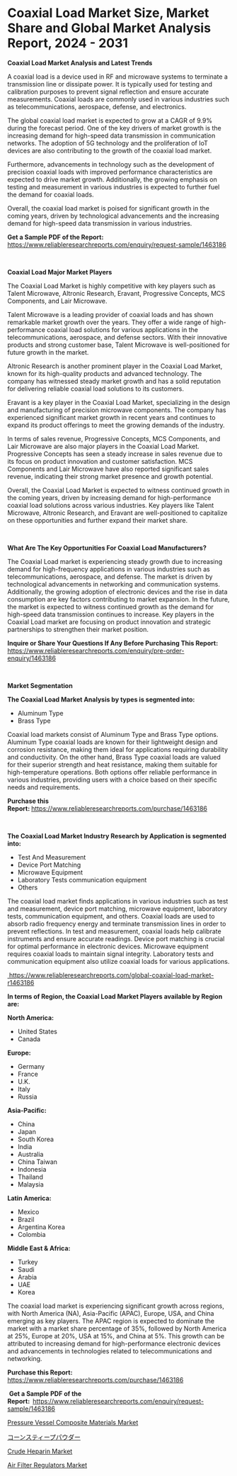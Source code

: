 <p><h1>Coaxial Load Market Size, Market Share and Global Market Analysis Report, 2024 - 2031</h1></p><p><strong>Coaxial Load Market Analysis and Latest Trends</strong></p>
<p><p>A coaxial load is a device used in RF and microwave systems to terminate a transmission line or dissipate power. It is typically used for testing and calibration purposes to prevent signal reflection and ensure accurate measurements. Coaxial loads are commonly used in various industries such as telecommunications, aerospace, defense, and electronics.</p><p>The global coaxial load market is expected to grow at a CAGR of 9.9% during the forecast period. One of the key drivers of market growth is the increasing demand for high-speed data transmission in communication networks. The adoption of 5G technology and the proliferation of IoT devices are also contributing to the growth of the coaxial load market.</p><p>Furthermore, advancements in technology such as the development of precision coaxial loads with improved performance characteristics are expected to drive market growth. Additionally, the growing emphasis on testing and measurement in various industries is expected to further fuel the demand for coaxial loads.</p><p>Overall, the coaxial load market is poised for significant growth in the coming years, driven by technological advancements and the increasing demand for high-speed data transmission in various industries.</p></p>
<p><strong>Get a Sample PDF of the Report:&nbsp;</strong> <a href="https://www.reliableresearchreports.com/enquiry/request-sample/1463186">https://www.reliableresearchreports.com/enquiry/request-sample/1463186</a></p>
<p>&nbsp;</p>
<p><strong>Coaxial Load Major Market Players</strong></p>
<p><p>The Coaxial Load Market is highly competitive with key players such as Talent Microwave, Altronic Research, Eravant, Progressive Concepts, MCS Components, and Lair Microwave. </p><p>Talent Microwave is a leading provider of coaxial loads and has shown remarkable market growth over the years. They offer a wide range of high-performance coaxial load solutions for various applications in the telecommunications, aerospace, and defense sectors. With their innovative products and strong customer base, Talent Microwave is well-positioned for future growth in the market.</p><p>Altronic Research is another prominent player in the Coaxial Load Market, known for its high-quality products and advanced technology. The company has witnessed steady market growth and has a solid reputation for delivering reliable coaxial load solutions to its customers.</p><p>Eravant is a key player in the Coaxial Load Market, specializing in the design and manufacturing of precision microwave components. The company has experienced significant market growth in recent years and continues to expand its product offerings to meet the growing demands of the industry.</p><p>In terms of sales revenue, Progressive Concepts, MCS Components, and Lair Microwave are also major players in the Coaxial Load Market. Progressive Concepts has seen a steady increase in sales revenue due to its focus on product innovation and customer satisfaction. MCS Components and Lair Microwave have also reported significant sales revenue, indicating their strong market presence and growth potential.</p><p>Overall, the Coaxial Load Market is expected to witness continued growth in the coming years, driven by increasing demand for high-performance coaxial load solutions across various industries. Key players like Talent Microwave, Altronic Research, and Eravant are well-positioned to capitalize on these opportunities and further expand their market share.</p></p>
<p>&nbsp;</p>
<p><strong>What Are The Key Opportunities For Coaxial Load Manufacturers?</strong></p>
<p><p>The Coaxial Load market is experiencing steady growth due to increasing demand for high-frequency applications in various industries such as telecommunications, aerospace, and defense. The market is driven by technological advancements in networking and communication systems. Additionally, the growing adoption of electronic devices and the rise in data consumption are key factors contributing to market expansion. In the future, the market is expected to witness continued growth as the demand for high-speed data transmission continues to increase. Key players in the Coaxial Load market are focusing on product innovation and strategic partnerships to strengthen their market position.</p></p>
<p><strong>Inquire or Share Your Questions If Any Before Purchasing This Report:</strong> <a href="https://www.reliableresearchreports.com/enquiry/pre-order-enquiry/1463186">https://www.reliableresearchreports.com/enquiry/pre-order-enquiry/1463186</a></p>
<p>&nbsp;</p>
<p><strong>Market Segmentation</strong></p>
<p><strong>The Coaxial Load Market Analysis by types is segmented into:</strong></p>
<p><ul><li>Aluminum Type</li><li>Brass Type</li></ul></p>
<p><p>Coaxial load markets consist of Aluminum Type and Brass Type options. Aluminum Type coaxial loads are known for their lightweight design and corrosion resistance, making them ideal for applications requiring durability and conductivity. On the other hand, Brass Type coaxial loads are valued for their superior strength and heat resistance, making them suitable for high-temperature operations. Both options offer reliable performance in various industries, providing users with a choice based on their specific needs and requirements.</p></p>
<p><strong>Purchase this Report:&nbsp;</strong><a href="https://www.reliableresearchreports.com/purchase/1463186">https://www.reliableresearchreports.com/purchase/1463186</a></p>
<p>&nbsp;</p>
<p><strong>The Coaxial Load Market Industry Research by Application is segmented into:</strong></p>
<p><ul><li>Test And Measurement</li><li>Device Port Matching</li><li>Microwave Equipment</li><li>Laboratory Tests communication equipment</li><li>Others</li></ul></p>
<p><p>The coaxial load market finds applications in various industries such as test and measurement, device port matching, microwave equipment, laboratory tests, communication equipment, and others. Coaxial loads are used to absorb radio frequency energy and terminate transmission lines in order to prevent reflections. In test and measurement, coaxial loads help calibrate instruments and ensure accurate readings. Device port matching is crucial for optimal performance in electronic devices. Microwave equipment requires coaxial loads to maintain signal integrity. Laboratory tests and communication equipment also utilize coaxial loads for various applications.</p></p>
<p><a href="https://www.reliableresearchreports.com/global-coaxial-load-market-r1463186">&nbsp;https://www.reliableresearchreports.com/global-coaxial-load-market-r1463186</a></p>
<p><strong>In terms of Region, the Coaxial Load Market Players available by Region are:</strong></p>
<p>
    <p> <strong> North America: </strong>
        <ul>
            <li>United States</li>
            <li>Canada</li>
        </ul>
        </p> 
    <p> <strong> Europe: </strong>
        <ul>
            <li>Germany</li>
            <li>France</li>
            <li>U.K.</li>
            <li>Italy</li>
            <li>Russia</li>
        </ul>
        </p> 
    <p> <strong> Asia-Pacific: </strong>
        <ul>
            <li>China</li>
            <li>Japan</li>
            <li>South Korea</li>
            <li>India</li>
            <li>Australia</li>
            <li>China Taiwan</li>
            <li>Indonesia</li>
            <li>Thailand</li>
            <li>Malaysia</li>
        </ul>
        </p> 
    <p> <strong> Latin America: </strong>
        <ul>
            <li>Mexico</li>
            <li>Brazil</li>
            <li>Argentina Korea</li>
            <li>Colombia</li>
        </ul>
        </p> 
    <p> <strong> Middle East & Africa: </strong>
        <ul>
            <li>Turkey</li>
            <li>Saudi</li>
            <li>Arabia</li>
            <li>UAE</li>
            <li>Korea</li>
        </ul>
    </p>
    </p>
<p><p>The coaxial load market is experiencing significant growth across regions, with North America (NA), Asia-Pacific (APAC), Europe, USA, and China emerging as key players. The APAC region is expected to dominate the market with a market share percentage of 35%, followed by North America at 25%, Europe at 20%, USA at 15%, and China at 5%. This growth can be attributed to increasing demand for high-performance electronic devices and advancements in technologies related to telecommunications and networking.</p></p>
<p><strong>Purchase this Report: </strong><a href="https://www.reliableresearchreports.com/purchase/1463186">https://www.reliableresearchreports.com/purchase/1463186</a></p>
<p>&nbsp;<strong>Get a Sample PDF of the Report:&nbsp;&nbsp;</strong><a href="https://www.reliableresearchreports.com/enquiry/request-sample/1463186">https://www.reliableresearchreports.com/enquiry/request-sample/1463186</a></p>
<p><strong></strong></p>
<p><p><a href="https://www.linkedin.com/pulse/pressure-vessel-composite-materials-market-dynamics-vdrqe?trackingId=sDhydFumcI1E2n5yRLmfaw%3D%3D">Pressure Vessel Composite Materials Market</a></p><p><a href="https://github.com/joaejkdzgyljvo6/Market-Research-Report-List-1/blob/main/482133530787.md">コーンスティープパウダー</a></p><p><a href="https://www.linkedin.com/pulse/crude-heparin-market-analysis-its-cagr-segmentation-global-lcfgc?trackingId=82VXhdIYZHZWGHDiUIHXcQ%3D%3D">Crude Heparin Market</a></p><p><a href="https://github.com/RickHolmes3/Market-Research-Report-List-4/blob/main/air-filter-regulators-market.md">Air Filter Regulators Market</a></p></p>